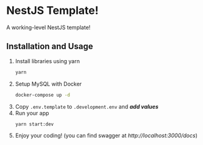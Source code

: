 # NestJS Template! 
A working-level NestJS template!

## Installation and Usage
1. Install libraries using yarn
    ```zsh
    yarn
    ```
2. Setup MySQL with Docker 
    ```zsh
    docker-compose up -d
    ```
3. Copy `.env.template` to `.development.env` and ***add values***
4. Run your app
    ```zsh
    yarn start:dev
    ```
5. Enjoy your coding! (you can find swagger at *http://localhost:3000/docs*)
